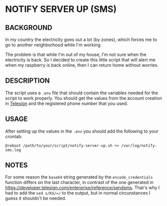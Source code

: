 # NOTIFY SERVER UP (SMS)

## BACKGROUND

In my country the electricity goes out a lot (by zones), which forces me to go to another neighborhood while I'm working.

The problem is that while I'm out of my house, I'm not sure when the electricity is back. So I decided to create this little script that will alert me when my raspberry is back online, then I can return home without worries.

## DESCRIPTION

The script uses a `.env` file that should contain the variables needed for the script to work properly. You should get the values from the account creation in [Telesign](https://portal.telesign.com/signup) and the registered phone number that you used.

## USAGE

After setting up the values in the `.env` you should add the following to your crontab:

`@reboot /path/to/your/script/notify-server-up.sh >> /var/log/notify-sms.log`

## NOTES

For some reason the `base64` string generated by  the `encode_credentials` function differs on the last character, in contrast of the one generated in https://developer.telesign.com/enterprise/reference/sendsms. That's why I had to add the `sed s/K$/=/` to the output, but in normal circunstances I guess it shouldn't be needed.